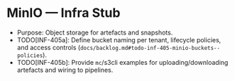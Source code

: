 # MinIO — Infra Stub

- Purpose: Object storage for artefacts and snapshots.
- TODO[INF-405a]: Define bucket naming per tenant, lifecycle policies, and access controls (`docs/backlog.md#todo-inf-405-minio-buckets--policies`).
- TODO[INF-405b]: Provide `mc`/s3cli examples for uploading/downloading artefacts and wiring to pipelines.

